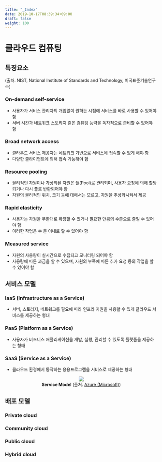 ```yaml
---
title: "_Index"
date: 2019-10-17T08:39:34+09:00
draft: false
weight: 100
---
```


# 클라우드 컴퓨팅

## 특징요소 
(출처. NIST, National Institute of Standards and Technology, 미국표준기술연구소)

### On-demand self-service

- 사용자가 서비스 관리자의 개입없이 원하는 시점에 서비스를 바로 사용할 수 있어야 함
- 서버 시간과 네트워크 스토리지 같은 컴퓨팅 능력을 독자적으로 준비할 수 있어야 함 

### Broad network access

- 클라우드 서비스 제공자는 네트워크 기반으로 서비스에 접속할 수 있게 해야 함
- 다양한 클라이언트에 의해 접속 가능해야 함

### Resource pooling

- 물리적인 자원이나 가상화된 자원은 풀(Pool)로 관리되며, 사용자 요청에 의해 할당되거나 다시 풀로 반환되어야 함
- 자원의 물리적인 위치, 크기 등에 대해서는 모르고, 자원을 추상화시켜서 제공

### Rapid elasticity

- 사용자는 자원을 무한대로 확장할 수 있거나 필요한 만큼의 수준으로 줄일 수 있어야 함
- 이러한 작업은 수 분 이내로 할 수 있어야 함 

### Measured service

- 자원의 사용량이 실시간으로 수집되고 모니터링 되어야 함
- 사용량에 따른 과금을 할 수 있으며, 자원의 부족에 따른 추가 요청 등의 작업을 할 수 있어야 함 

## 서비스 모델

### IaaS (Infrastructure as a Service)

- 서버, 스토리지, 네트워크를 필요에 따라 인프라 자원을 사용할 수 있게 클라우드 서비스를 제공하는 형태 

### PaaS (Platform as a Service)

- 사용자가 비즈니스 애플리케이션을 개발, 실행, 관리할 수 있도록 플랫폼을 제공하는 형태 

### SaaS (Service as a Service)

- 클라우드 환경에서 동작하는 응용프로그램을 서비스로 제공하는 형태 

<div style="text-align:center" >
    <img src="/static/images/cloud/servicemodel.png" />
    <div><b>Service Model</b> (출처. <a href="https://azure.microsoft.com/ko-kr/overview/what-is-saas/">Azure (Microsoft)</a>)</div>
</div>

## 배포 모델

### Private cloud

### Community cloud

### Public cloud

### Hybrid cloud